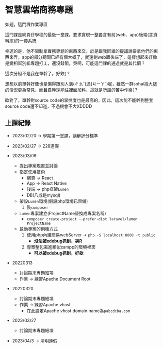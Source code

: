 # 智慧雲端商務專題

如題，這門課作業專區

這門課是網頁仔學程的最後一堂課，要求實現一整套含有前(web、app)後端(含資料庫)的一套系統

幸運的是，他不限制拿實務專題的東西來交，於是跟我同組的提議說要拿他們的東西來弄，app的部分聽聞已經有個大概了，就還剩web跟後端了，這樣想起來好像是變相幫別組專題打工，還沒錢領，哭啊，可能這門課的通過就是其代價？

這次分組不是我在單幹了，好欸(？

想想以前單幹好像也是懶得跟別人溝(ㄔㄠˇ)通(ㄐㄧㄚˋ)呢，雖然一群sohai抱大腿的情況更為常見，而且自幹還能往裡面加料，這就是所謂的苦中作樂(？

歐對了，單幹對source code的掌控度也是最高的，因此，這次能不能幹到整套source code還不知道，不過機會不大XDDDD



## 上課紀錄

- 2023/02/20 $\rightarrow$ 學期第一堂課，講解評分標準
- 2023/02/27 $\rightarrow$ 228連假
- 2023/03/06
  - 提出專案規畫並討論
  - 指定使用技術
    - 網頁 $\rightarrow$ React
    - App $\rightarrow$ React Native
    - 後端 $\rightarrow$ php框架`Lumen`
    - DB(八成是mysql)
  - 架設`Lumen`環境(假設php環境已齊備)
    1. 裝`composer`
  - `Lumen`專案建立(ProjectName替換成專案名稱)
    - `composer create-project --prefer-dist laravel/lumen ProjectName`
  - 啟動專案的兩種方式
    1. 使用php內建簡易webServer $\rightarrow$ `php -S localhost:8000 -t public`
       - **沒法被xdebug抓到，哭R**
    2. 專案整包丟進類似xampp的環境裡面
       - **可以被xdebug抓到，好欸**
  
- 20220313
  - 討論期末專題細項
  - 作業 $\rightarrow$ 練習Apache Document Root
- 20220320
  - 討論期末專題細項
  - 作業 $\rightarrow$ 練習Apache vhost
    - 在此設定Apache vhost domain name為`pabcdcba.com`
- 2023/03/27
  - 討論期末專題細項
- 2023/04/3 $\rightarrow$ 清明連假